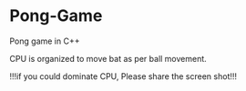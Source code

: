 Pong-Game
=========

Pong game in C++

CPU is organized to move bat as per ball movement.

!!!if you could dominate CPU, Please share the screen shot!!!
